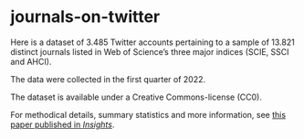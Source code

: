 # journals-on-twitter

Here is a dataset of 3.485 Twitter accounts pertaining to a sample of 13.821 distinct journals listed in Web of Science’s three major indices (SCIE, SSCI and AHCI).

The data were collected in the first quarter of 2022.

The dataset is available under a Creative Commons-license (CC0).

For methodical details, summary statistics and more information, see [this paper published in *Insights*](http://doi.org/10.1629/uksg.593).
